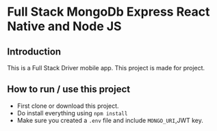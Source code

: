 # Full Stack MongoDb Express React Native and Node JS

## Introduction

This is a Full Stack Driver mobile app. This project is made for project.

## How to run / use this project

- First clone or download this project.
- Do install everything using `npm install`
- Make sure you created a `.env` file and include `MONGO_URI`,JWT key.
